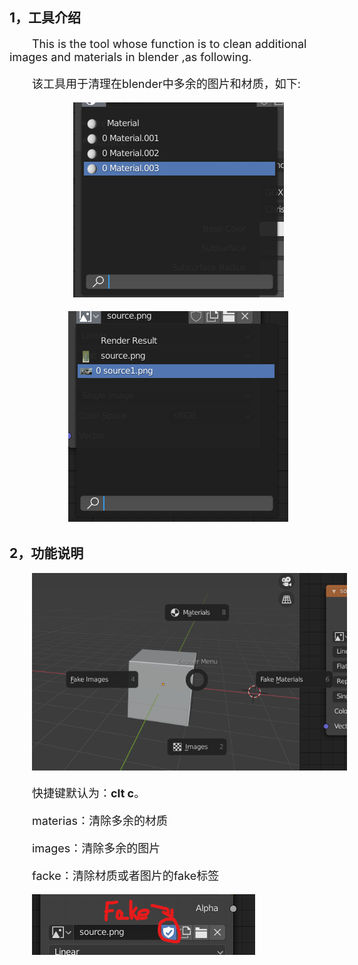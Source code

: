 <style>
p{
    font-size: 18px;
    text-indent: 2em;
}
</style>

## 1，工具介绍

This is the tool whose function is to clean additional images and materials in blender ,as following.

该工具用于清理在blender中多余的图片和材质，如下:

<center>

![mats](pictures/additionalMats.png)


![imgs](pictures/image.png)

</center>

## 2，功能说明

<center>

![fun](pictures/function.png)

</center>

快捷键默认为：**clt c**。

materias：清除多余的材质

images：清除多余的图片

facke：清除材质或者图片的fake标签

![fake](pictures/fake.png)



